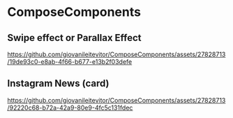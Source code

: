 # ComposeComponents
## Swipe effect or Parallax Effect

https://github.com/giovanileitevitor/ComposeComponents/assets/27828713/19de93c0-e8ab-4f66-b677-e13b2f03defe

## Instagram News (card)

https://github.com/giovanileitevitor/ComposeComponents/assets/27828713/92220c68-b72a-42a9-80e9-4fc5c131fdec


